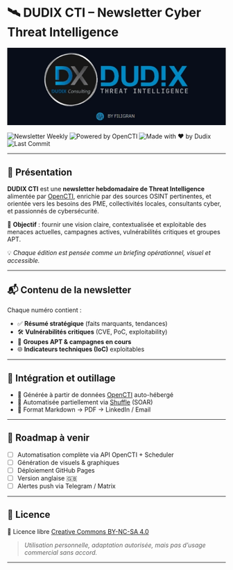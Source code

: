 # 🛰️ DUDIX CTI – Newsletter Cyber Threat Intelligence

<p align="center">
<img src="./files/dudix-cti.webp"/>
<p align="center">

![Newsletter Weekly](https://img.shields.io/badge/newsletter-weekly-blueviolet?style=for-the-badge&logo=rss)
![Powered by OpenCTI](https://img.shields.io/badge/powered%20by-OpenCTI-0052cc?style=for-the-badge&logo=apachekafka)
![Made with ❤️ by Dudix](https://img.shields.io/badge/Made%20with%20%E2%9D%A4%EF%B8%8F-by%20Dudix-darkred?style=for-the-badge)
![Last Commit](https://img.shields.io/github/last-commit/CyberFlooD/dudix-cti?label=Cyber%20Threat%20Intel%20%E2%80%93%20Last%20Update&color=informational&style=for-the-badge&logo=github)



---

## 🧠 Présentation

**DUDIX CTI** est une **newsletter hebdomadaire de Threat Intelligence** alimentée par [OpenCTI](https://www.opencti.io/), enrichie par des sources OSINT pertinentes, et orientée vers les besoins des PME, collectivités locales, consultants cyber, et passionnés de cybersécurité.

🎯 **Objectif** : fournir une vision claire, contextualisée et exploitable des menaces actuelles, campagnes actives, vulnérabilités critiques et groupes APT.

💡 *Chaque édition est pensée comme un briefing opérationnel, visuel et accessible.*

---

## 📬 Contenu de la newsletter

Chaque numéro contient :

- ✅ **Résumé stratégique** (faits marquants, tendances)
- 🛠️ **Vulnérabilités critiques** (CVE, PoC, exploitability)
- 👾 **Groupes APT & campagnes en cours**
- 🌐 **Indicateurs techniques (IoC)** exploitables

---

## 🧩 Intégration et outillage

- 🔄 Générée à partir de données [OpenCTI](https://github.com/OpenCTI-Platform) auto-hébergé
- 🧰 Automatisée partiellement via [Shuffle](https://shuffler.io/) (SOAR)
- 📎 Format Markdown → PDF → LinkedIn / Email


---

## 🧭 Roadmap à venir

- [ ] Automatisation complète via API OpenCTI + Scheduler
- [ ] Génération de visuels & graphiques
- [ ] Déploiement GitHub Pages
- [ ] Version anglaise 🇬🇧
- [ ] Alertes push via Telegram / Matrix

---

## 🔖 Licence

📝 Licence libre [Creative Commons BY-NC-SA 4.0](https://creativecommons.org/licenses/by-nc-sa/4.0/)  
> *Utilisation personnelle, adaptation autorisée, mais pas d’usage commercial sans accord.*

---
